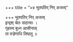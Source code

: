 +++
title = "०४ भूतपतिर् निर् अजत्व्"

+++
भूतपतिर् निर् अजत्व्  
इन्द्रश् चेतः सदान्वाः ।  
गृहस्य बुध्न आसीनास्  
ता वज्रेणाधि तिष्ठतु ॥